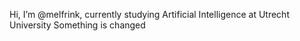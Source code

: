 Hi, I’m @melfrink, currently studying Artificial Intelligence at Utrecht University
Something is changed
<!---
melfrink/melfrink is a ✨ special ✨ repository because its `README.md` (this file) appears on your GitHub profile.
You can click the Preview link to take a look at your changes.
--->
